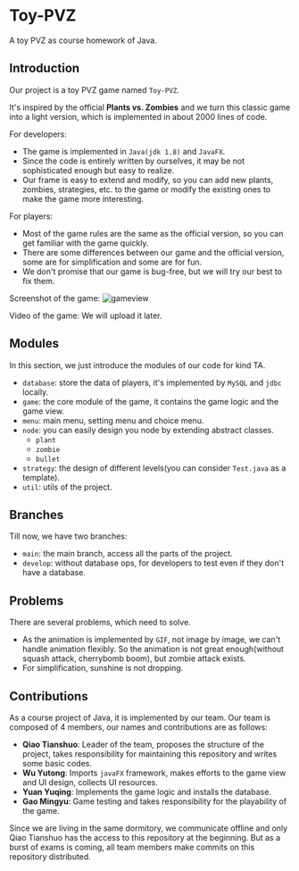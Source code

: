 # Toy-PVZ

A toy PVZ as course homework of Java.

## Introduction

Our project is a toy PVZ game named `Toy-PVZ`.

It's inspired by the official **Plants vs. Zombies** and we turn this classic game into a light version, which is implemented in about 2000 lines of code.

For developers:
* The game is implemented in `Java(jdk 1.8)` and `JavaFX`.
* Since the code is entirely written by ourselves, it may be not sophisticated enough but easy to realize.
* Our frame is easy to extend and modify, so you can add new plants, zombies, strategies, etc. to the game or modify the existing ones to make the game more interesting.

For players:
* Most of the game rules are the same as the official version, so you can get familiar with the game quickly.
* There are some differences between our game and the official version, some are for simplification and some are for fun.
* We don't promise that our game is bug-free, but we will try our best to fix them.

Screenshot of the game:
![gameview](gameview.png)

Video of the game: We will upload it later.

## Modules

In this section, we just introduce the modules of our code for kind TA.
* `database`: store the data of players, it's implemented by `MySQL` and `jdbc` locally.
* `game`: the core module of the game, it contains the game logic and the game view.
* `menu`: main menu, setting menu and choice menu.
* `node`: you can easily design you node by extending abstract classes.
  * `plant`
  * `zombie`
  * `bullet`
* `strategy`: the design of different levels(you can consider `Test.java` as a template).
* `util`: utils of the project.

## Branches

Till now, we have two branches:
* `main`: the main branch, access all the parts of the project.
* `develop`: without database ops, for developers to test even if they don't have a database.

## Problems

There are several problems, which need to solve.
* As the animation is implemented by `GIF`, not image by image, we can't handle animation flexibly. So the animation is not great enough(without squash attack, cherrybomb boom), but zombie attack exists.
* For simplification, sunshine is not dropping.

## Contributions

As a course project of Java, it is implemented by our team. Our team is composed of 4 members, our names and contributions are as follows:

* **Qiao Tianshuo**: Leader of the team, proposes the structure of the project, takes responsibility for maintaining this repository and writes some basic codes.
* **Wu Yutong**: Imports `javaFX` framework, makes efforts to the game view and UI design, collects UI resources.
* **Yuan Yuqing**: Implements the game logic and installs the database.
* **Gao Mingyu**: Game testing and takes responsibility for the playability of the game.

Since we are living in the same dormitory, we communicate offline and only Qiao Tianshuo has the access to this repository at the beginning. But as a burst of exams is coming, all team members make commits on this repository distributed.